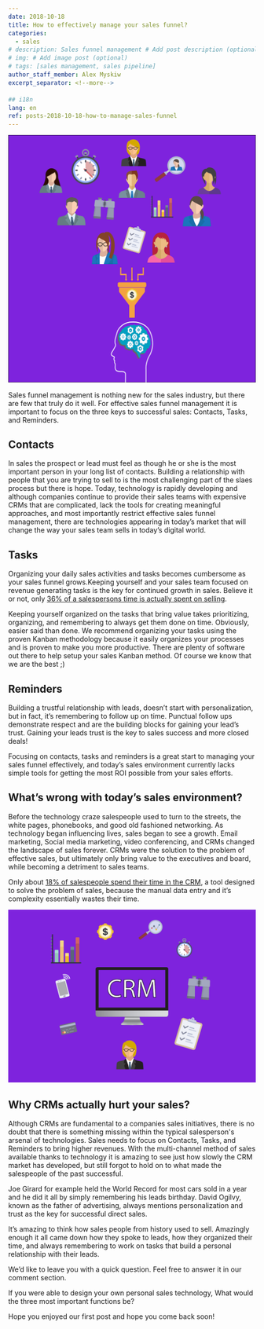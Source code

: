 ```yaml
---
date: 2018-10-18
title: How to effectively manage your sales funnel?
categories:
  - sales
# description: Sales funnel management # Add post description (optional)
# img: # Add image post (optional)
# tags: [sales management, sales pipeline]
author_staff_member: Alex Myskiw
excerpt_separator: <!--more-->

## i18n
lang: en
ref: posts-2018-10-18-how-to-manage-sales-funnel
---
```

![Sales Funnel Management](/images/Sales_Funnel_Logo.png)

Sales funnel management is nothing new for the sales industry, but there are few that truly do it well. For effective sales funnel management it is important to focus on the three keys to successful sales:
Contacts, Tasks, and Reminders.

<!--more-->

## Contacts

In sales the prospect or lead must feel as though he or she is the most important person in your long list of contacts. Building a relationship with people that you are trying to sell to is the most challenging part of the slaes process but there is hope. Today, technology is rapidly developing and although companies continue to provide their sales teams with expensive CRMs that are complicated, lack the tools for creating meaningful approaches, and most importantly restrict effective sales funnel management, there are technologies appearing in today’s market that will change the way your sales team sells in today’s digital world.  

## Tasks

Organizing your daily sales activities and tasks becomes cumbersome as your sales funnel grows.Keeping yourself and your sales team focused on revenue generating tasks is the key for continued growth in sales. Believe it or not, only [36% of a salespersons time is actually spent on selling](https://www.forbes.com/sites/kenkrogue/2018/01/10/why-sales-reps-spend-less-than-36-of-time-selling-and-less-than-18-in-crm/#2fc7468b998f).

Keeping yourself organized on the tasks that bring value takes prioritizing, organizing, and remembering to always get them done on time. Obviously, easier said than done. We recommend organizing your tasks using the proven Kanban methodology because it easily organizes your processes and is proven to make you more productive. There are plenty of software out there to help setup your sales Kanban method. Of course we know that we are the best ;)

## Reminders

Building a trustful relationship with leads, doesn’t start with personalization, but in fact, it’s remembering to follow up on time. Punctual follow ups demonstrate respect and are the building blocks for gaining your lead’s trust. Gaining your leads trust is the key to sales success and more closed deals!

Focusing on contacts, tasks and reminders is a great start to managing your sales funnel effectively, and today’s sales environment currently lacks simple tools for getting the most ROI possible from your sales efforts.

## What’s wrong with today’s sales environment?

Before the technology craze salespeople used to turn to the streets, the white pages, phonebooks, and good old fashioned networking. As technology began influencing lives, sales began to see a growth. Email marketing, Social media marketing, video conferencing, and CRMs changed the landscape of sales forever. CRMs were the solution to the problem of effective sales, but ultimately only bring value to the executives and board, while becoming a detriment to sales teams. 

Only about [18% of salespeople spend their time in the CRM](https://www.forbes.com/sites/kenkrogue/2018/01/10/why-sales-reps-spend-less-than-36-of-time-selling-and-less-than-18-in-crm/#2fc7468b998f), a tool designed to solve the problem of sales, because the manual data entry and it’s complexity essentially wastes their time. 

![Why CRMs hurt sales?](/images/Blog_Post_Current_CRM.png)

## Why CRMs actually hurt your sales?

Although CRMs are fundamental to a companies sales initiatives, there is no doubt that there is something missing within the typical salesperson's arsenal of technologies. Sales needs to focus on Contacts, Tasks, and Reminders to bring higher revenues. With the multi-channel method of sales available thanks to technology it is amazing to see just how slowly the CRM market has developed, but still forgot to hold on to what made the salespeople of the past successful. 

Joe Girard for example held the World Record for most cars sold in a year and he did it all by simply remembering his leads birthday. 
David Ogilvy, known as the father of advertising, always mentions personalization and trust as the key for successful direct sales. 

It’s amazing to think how sales people from history used to sell. Amazingly enough it all came down how they spoke to leads, how they organized their time, and always remembering to work on tasks that build a personal relationship with their leads. 

We’d like to leave you with a quick question. Feel free to answer it in our comment section.

If you were able to design your own personal sales technology, What would the three most important functions be?

Hope you enjoyed our first post and hope you come back soon!
